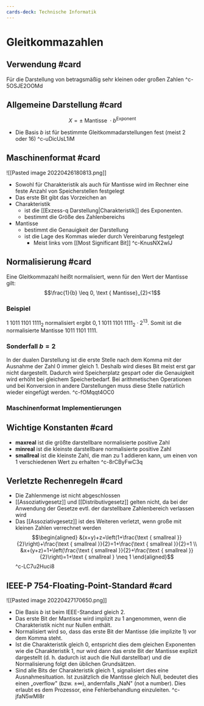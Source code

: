```yaml
---
cards-deck: Technische Informatik
---
```


# Gleitkommazahlen
## Verwendung #card 
Für die Darstellung von betragsmäßig sehr kleinen oder großen Zahlen
^c-5OSJE2OOMd

## Allgemeine Darstellung #card 
$$X=\pm \text { Mantisse } \cdot b^{\text {Exponent }}$$
- Die Basis $b$ ist für bestimmte Gleitkommadarstellungen fest (meist $2$ oder $16$)
^c-uDicUsL1iM

## Maschinenformat #card 
![[Pasted image 20220426180813.png]]
- Sowohl für Charakteristik als auch für Mantisse wird im Rechner eine feste Anzahl von Speicherstellen festgelegt
- Das erste Bit gibt das Vorzeichen an
- Charakteristik 
	- ist die [[Exzess-q Darstellung|Charakteristik]] des Exponenten.
	- bestimmt die Größe des Zahlenbereichs
- Mantisse
	- bestimmt die Genauigkeit der Darstellung
	- ist die Lage des Kommas wieder durch Vereinbarung festgelegt
		- Meist links vom [[Most Significant Bit]]
^c-KnusNX2wlJ

## Normalisierung #card 
Eine Gleitkommazahl heißt normalisiert, wenn für den Wert der Mantisse gilt:
$$\frac{1}{b} \leq 0, \text { Mantisse}_{2}<1$$
### Beispiel
$1\;1011\;1101\;1111_{2}$ normalisiert ergibt $0,1\;1011\;1101\;1111_{2} \cdot 2^{13}.$ Somit ist die normalisierte Mantisse $1011\;1101\;1111$.
### Sonderfall $b=2$
In der dualen Darstellung ist die erste Stelle nach dem Komma mit der Ausnahme der Zahl $0$ immer gleich 1. Deshalb wird dieses Bit meist erst gar nicht dargestellt. Dadurch wird Speicherplatz gespart oder die Genauigkeit wird erhöht bei gleichem Speicherbedarf. Bei arithmetischen Operationen und bei Konversion in andere Darstellungen muss diese Stelle natürlich wieder eingefügt werden.
^c-fOMqqt4OC0

### Maschinenformat Implementierungen

## Wichtige Konstanten #card 
- **maxreal** ist die größte darstellbare normalisierte positive Zahl 
- **minreal** ist die kleinste darstellbare normalisierte positive Zahl 
- **smallreal** ist die kleinste Zahl, die man zu $1$ addieren kann, um einen von $1$ verschiedenen Wert zu erhalten
^c-8rCByFwC3q

## Verletzte Rechenregeln #card 
- Die Zahlenmenge ist nicht abgeschlossen
- [[Assoziativgesetz]] und [[Distributivgesetz]] gelten nicht, da bei der Anwendung der Gesetze evtl. der darstellbare Zahlenbereich verlassen wird
- Das [[Assoziativgesetz]] ist des Weiteren verletzt, wenn große mit kleinen Zahlen verrechnet werden	$$\begin{aligned}
&(x+y)+z=\left(1+\frac{\text { smallreal }}{2}\right)+\frac{\text { smallreal }}{2}=1+\frac{\text { smallreal }}{2}=1 \\
&x+(y+z)=1+\left(\frac{\text { smallreal }}{2}+\frac{\text { smallreal }}{2}\right)=1+\text { smallreal } \neq 1
\end{aligned}$$
^c-LC7u2Huci8

## IEEE-P 754-Floating-Point-Standard #card 
![[Pasted image 20220427170650.png]]
- Die Basis $b$ ist beim IEEE-Standard gleich $2 .$
- Das erste Bit der Mantisse wird implizit zu 1 angenommen, wenn die Charakteristik nicht nur Nullen enthält.
- Normalisiert wird so, dass das erste Bit der Mantisse (die implizite 1) vor dem Komma steht.
- Ist die Charakteristik gleich 0, entspricht dies dem gleichen Exponenten wie die Charakteristik 1, nur wird dann das erste Bit der Mantisse explizit dargestellt (d. h. dadurch ist auch die Null darstellbar) und die Normalisierung folgt den üblichen Grundsätzen.
- Sind alle Bits der Charakteristik gleich 1, signalisiert dies eine Ausnahmesituation. Ist zusätzlich die Mantisse gleich Null, bedeutet dies einen „overflow" (bzw. $\pm \infty)$, andernfalls „NaN" (not a number). Dies erlaubt es dem Prozessor, eine Fehlerbehandlung einzuleiten.
^c-jfaN5wMl8r
